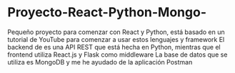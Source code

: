 # Proyecto-React-Python-Mongo-
Pequeño proyecto para comenzar con React y Python, está basado en un tutorial de YouTube para comenzar a usar estos lenguajes y framework
El backend de es una API REST que está hecha en Python, mientras que el frontend utiliza React.js y Flask como middleware 
La base de datos que se utiliza es MongoDB y me he ayudado de la aplicación Postman
